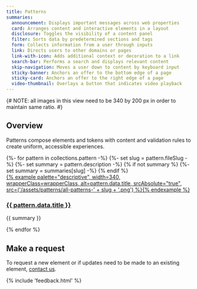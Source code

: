 ```yaml
---
title: Patterns
summaries:
  announcement: Displays important messages across web properties
  card: Arranges content and interactive elements in a layout
  disclosure: Toggles the visibility of a content panel
  filter: Sorts data by predetermined sections and tags
  form: Collects information from a user through inputs
  link: Directs users to other domains or pages
  link-with-icon: Adds additional context or decoration to a link
  search-bar: Performs a search and displays relevant content
  skip-navigation: Moves a user down to content by keyboard input
  sticky-banner: Anchors an offer to the bottom edge of a page
  sticky-card: Anchors an offer to the right edge of a page
  video-thumbnail: Overlays a button that indicates video playback
---
```


{# NOTE: all images in this view need to be 340 by 200 px in order to maintain same ratio. #}

## Overview
Patterns compose elements and tokens with content and validation rules to 
create uniform, accessible experiences.

<div class="multi-column--min-400-wide margin-top--10">
{%- for pattern in collections.pattern -%}
  {%- set slug = pattern.fileSlug -%}
  {%- set summary = pattern.description -%}
  {% if not summary %}
    {%- set summary = summaries[slug] -%}
  {% endif %}

  <div class="padding-stacked">
    <a href="{{ pattern.url }}">
      {% example palette="descriptive",
                 width=340,
                 wrapperClass=wrapperClass,
                 alt=pattern.data.title,
                 srcAbsolute="true",
                 src=('/assets/patterns/all-patterns-' + slug + '.png') %}{% endexample %}
    </a>
    <a href="{{ pattern.url }}"><h3>{{ pattern.data.title }}</h3></a>
    <p>{{ summary }}</p>
  </div>
{% endfor %}
</div>

## Make a request
To request a new element or if updates need to be made to an existing element, 
[contact us](mailto:digital-design-system@redhat.com).

{% include 'feedback.html' %}
